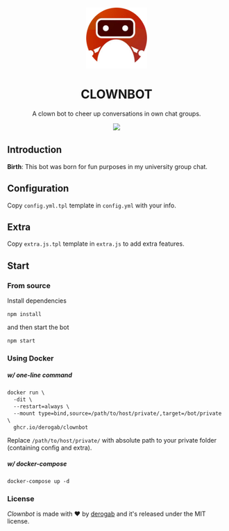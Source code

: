 <p align="center">
  <img src="./assets/icon.png" width="140px">
</p>
<h1 align="center">CLOWNBOT</h1>
<p align="center">A clown bot to cheer up conversations in own chat groups.</p>
<p align="center">
  <a href="https://github.com/derogab/clownbot/actions/workflows/docker-publish.yml">
    <img src="https://github.com/derogab/clownbot/actions/workflows/docker-publish.yml/badge.svg">
  </a>
</p>

## Introduction
**Birth**: This bot was born for fun purposes in my university group chat. 

## Configuration
Copy `config.yml.tpl` template in `config.yml` with your info.

## Extra
Copy `extra.js.tpl` template in `extra.js` to add extra features.

## Start
### From source
Install dependencies
```
npm install
```
and then start the bot
```
npm start
```
### Using Docker
##### w/ one-line command
```
docker run \
  -dit \
  --restart=always \
  --mount type=bind,source=/path/to/host/private/,target=/bot/private \
  ghcr.io/derogab/clownbot
```
Replace `/path/to/host/private/` with absolute path to your private folder (containing config and extra).
##### w/ docker-compose
```
docker-compose up -d
```

### License
_Clownbot_ is made with ♥  by [derogab](https://github.com/derogab) and it's released under the MIT license.